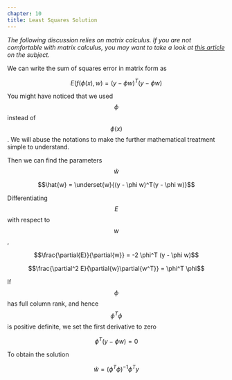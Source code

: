 ```yaml
---
chapter: 10
title: Least Squares Solution
---
```

*The following discussion relies on matrix calculus. If you are not comfortable 
with matrix calculus, you may want to take a look at 
[this article](https://atmos.washington.edu/~dennis/MatrixCalculus.pdf) on the 
subject.*

We can write the sum of squares error in matrix form as

$$E(f(\phi(x), w) = (y - \phi w)^T(y - \phi w)$$

You might have noticed that we used $$\phi$$ instead of $$\phi(x)$$. We will 
abuse the notations to make the further mathematical treatment simple to 
understand.

Then we can find the parameters $$\hat{w}$$

$$\hat{w} = \underset{w}{(y - \phi w)^T(y - \phi w)}$$

Differentiating $$E$$ with respect to $$w$$,

$$\frac{\partial{E}}{\partial{w}} = -2 \phi^T (y - \phi w)$$

$$\frac{\partial^2 E}{\partial{w}\partial{w^T}} = \phi^T \phi$$

If $$\phi$$ has full column rank, and hence $$\phi^T \phi$$ is positive 
definite, we set the first derivative to zero

$$ \phi^T (y - \phi w) = 0 $$

To obtain the solution

$$ \hat{w} = (\phi^T \phi)^{-1} \phi^T y $$
